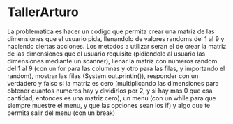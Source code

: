 # TallerArturo

La problematica es hacer un codigo que permita crear una matriz de las dimensiones que el usuario pida, llenandolo de valores randoms del 1 al 9 y haciendo ciertas acciones.
Los metodos a utilizar seran el de crear la matriz de las dimensiones que el usuario requisite (pidiendole al usuario las dimensiones mediante un scanner), llenar la matriz con numeros random del 1 al 9 (con un for para las columnas y otro para las filas, y importando el random), mostrar las filas (System.out.println()), responder con un verdadero y falso si la matriz es cero (multiplicando las dimensiones para obtener cuantos numeros hay y dividirlos por 2, y si hay mas 0 que esa cantidad, entonces es una matriz cero), un menu (con un while para que siempre muestre el menu, y que las opciones sean los if) y algo que te permita salir del menu (con un break)
